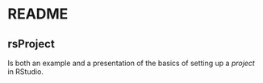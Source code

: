 README
================

rsProject
---------

Is both an example and a presentation of the basics of setting up a *project* in RStudio.
